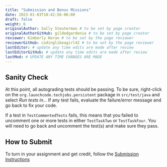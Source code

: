 ```yaml
---
title: "Submission and Bonus Missions"
date: 2023-01-03T10:42:56-06:00
draft: false
weight: 6
originalAuthor: Sally Steuterman # to be set by page creator
originalAuthorGitHub: gildedgardenia # to be set by page creator
reviewer: Kimberly Horan # to be set by the page reviewer
reviewerGitHub: codinglikeagirl42 # to be set by the page reviewer
lastEditor: # update any time edits are made after review
lastEditorGitHub: # update any time edits are made after review
lastMod: # UPDATE ANY TIME CHANGES ARE MADE
---
```


## Sanity Check

At this point, all autograding tests should be passing. To be sure, right-click on the `org.launchcode.techjobs.persistent` package in `src/test/java` and select *Run tests in...* If any test fails, evaluate the failure/error message and go back to fix your code.

If a test in `TestCommentedTests` fails, this means that you failed to uncomment one or more tests in either `TestTaskTwo` or `TestTaskFour`. You will need to go back and uncomment the test(s) and make sure they pass.

## How to Submit

To turn in your assignment and get credit, follow the [Submission Instructions](https://education.launchcode.org/java-web-dev-curriculun/assignments/hello-world/index.html#submitting-your-work-on-canvas)